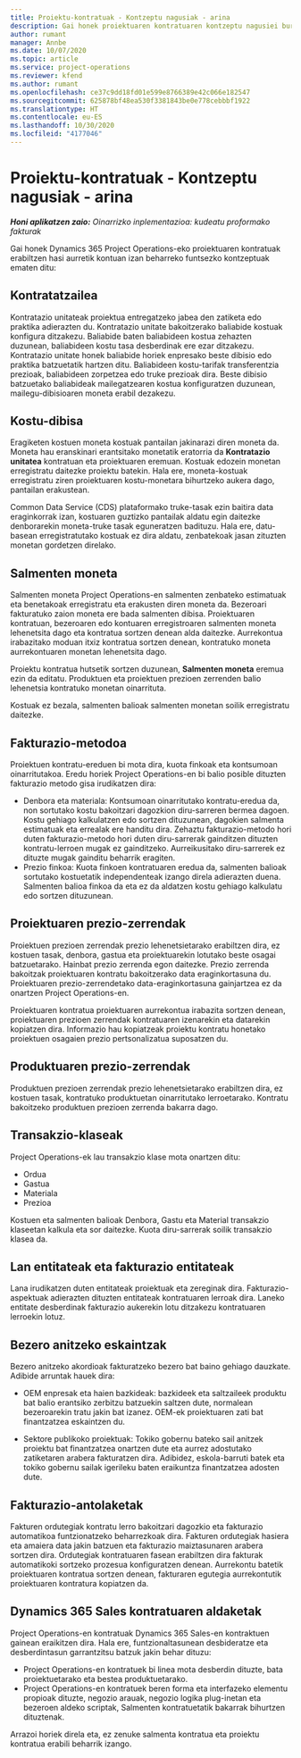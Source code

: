 ```yaml
---
title: Proiektu-kontratuak - Kontzeptu nagusiak - arina
description: Gai honek proiektuaren kontratuaren kontzeptu nagusiei buruzko informazioa ematen du.
author: rumant
manager: Annbe
ms.date: 10/07/2020
ms.topic: article
ms.service: project-operations
ms.reviewer: kfend
ms.author: rumant
ms.openlocfilehash: ce37c9dd18fd01e599e8766389e42c066e182547
ms.sourcegitcommit: 625878bf48ea530f3381843be0e778cebbbf1922
ms.translationtype: HT
ms.contentlocale: eu-ES
ms.lasthandoff: 10/30/2020
ms.locfileid: "4177046"
---
```

# <a name="project-contracts---key-concepts---lite"></a>Proiektu-kontratuak - Kontzeptu nagusiak - arina

_**Honi aplikatzen zaio:** Oinarrizko inplementazioa: kudeatu proformako fakturak_

Gai honek Dynamics 365 Project Operations-eko proiektuaren kontratuak erabiltzen hasi aurretik kontuan izan beharreko funtsezko kontzeptuak ematen ditu:

## <a name="contracting-unit"></a>Kontratatzailea

Kontratazio unitateak proiektua entregatzeko jabea den zatiketa edo praktika adierazten du. Kontratazio unitate bakoitzerako baliabide kostuak konfigura ditzakezu. Baliabide baten baliabideen kostua zehazten duzunean, baliabideen kostu tasa desberdinak ere ezar ditzakezu. Kontratazio unitate honek baliabide horiek enpresako beste dibisio edo praktika batzuetatik hartzen ditu. Baliabideen kostu-tarifak transferentzia prezioak, baliabideen zorpetzea edo truke prezioak dira. Beste dibisio batzuetako baliabideak mailegatzearen kostua konfiguratzen duzunean, mailegu-dibisioaren moneta erabil dezakezu.

## <a name="cost-currency"></a>Kostu-dibisa

Eragiketen kostuen moneta kostuak pantailan jakinarazi diren moneta da. Moneta hau eranskinari erantsitako monetatik eratorria da **Kontratazio unitatea** kontratuan eta proiektuaren eremuan. Kostuak edozein monetan erregistratu daitezke proiektu batekin. Hala ere, moneta-kostuak erregistratu ziren proiektuaren kostu-monetara bihurtzeko aukera dago, pantailan erakustean.

Common Data Service (CDS) plataformako truke-tasak ezin baitira data eraginkorrak izan, kostuaren guztizko pantailak aldatu egin daitezke denborarekin moneta-truke tasak eguneratzen badituzu. Hala ere, datu-basean erregistratutako kostuak ez dira aldatu, zenbatekoak jasan zituzten monetan gordetzen direlako.

## <a name="sales-currency"></a>Salmenten moneta

Salmenten moneta Project Operations-en salmenten zenbateko estimatuak eta benetakoak erregistratu eta erakusten diren moneta da. Bezeroari fakturatuko zaion moneta ere bada salmenten dibisa. Proiektuaren kontratuan, bezeroaren edo kontuaren erregistroaren salmenten moneta lehenetsita dago eta kontratua sortzen denean alda daitezke. Aurrekontua irabazitako moduan itxiz kontratua sortzen denean, kontratuko moneta aurrekontuaren monetan lehenetsita dago.

Proiektu kontratua hutsetik sortzen duzunean, **Salmenten moneta** eremua ezin da editatu. Produktuen eta proiektuen prezioen zerrenden balio lehenetsia kontratuko monetan oinarrituta.

Kostuak ez bezala, salmenten balioak salmenten monetan soilik erregistratu daitezke.

## <a name="billing-method"></a>Fakturazio-metodoa

Proiektuen kontratu-ereduen bi mota dira, kuota finkoak eta kontsumoan oinarritutakoa. Eredu horiek Project Operations-en bi balio posible dituzten fakturazio metodo gisa irudikatzen dira:

- Denbora eta materiala: Kontsumoan oinarritutako kontratu-eredua da, non sortutako kostu bakoitzari dagozkion diru-sarreren bermea dagoen. Kostu gehiago kalkulatzen edo sortzen dituzunean, dagokien salmenta estimatuak eta errealak ere handitu dira. Zehaztu fakturazio-metodo hori duten fakturazio-metodo hori duten diru-sarrerak gainditzen dituzten kontratu-lerroen mugak ez gainditzeko. Aurreikusitako diru-sarrerek ez dituzte mugak gainditu beharrik eragiten.
- Prezio finkoa: Kuota finkoen kontratuaren eredua da, salmenten balioak sortutako kostuetatik independenteak izango direla adierazten duena. Salmenten balioa finkoa da eta ez da aldatzen kostu gehiago kalkulatu edo sortzen dituzunean.

## <a name="project-price-lists"></a>Proiektuaren prezio-zerrendak

Proiektuen prezioen zerrendak prezio lehenetsietarako erabiltzen dira, ez kostuen tasak, denbora, gastua eta proiektuarekin lotutako beste osagai batzuetarako. Hainbat prezio zerrenda egon daitezke. Prezio zerrenda bakoitzak proiektuaren kontratu bakoitzerako data eraginkortasuna du. Proiektuaren prezio-zerrendetako data-eraginkortasuna gainjartzea ez da onartzen Project Operations-en.

Proiektuaren kontratua proiektuaren aurrekontua irabazita sortzen denean, proiektuaren prezioen zerrendak kontratuaren izenarekin eta datarekin kopiatzen dira. Informazio hau kopiatzeak proiektu kontratu honetako proiektuen osagaien prezio pertsonalizatua suposatzen du.

## <a name="product-price-lists"></a>Produktuaren prezio-zerrendak

Produktuen prezioen zerrendak prezio lehenetsietarako erabiltzen dira, ez kostuen tasak, kontratuko produktuetan oinarritutako lerroetarako. Kontratu bakoitzeko produktuen prezioen zerrenda bakarra dago.

## <a name="transaction-classes"></a>Transakzio-klaseak

Project Operations-ek lau transakzio klase mota onartzen ditu:

- Ordua
- Gastua
- Materiala
- Prezioa

Kostuen eta salmenten balioak Denbora, Gastu eta Material transakzio klaseetan kalkula eta sor daitezke. Kuota diru-sarrerak soilik transakzio klasea da.

## <a name="work-entities-and-billing-entities"></a>Lan entitateak eta fakturazio entitateak

Lana irudikatzen duten entitateak proiektuak eta zereginak dira. Fakturazio-aspektuak adierazten dituzten entitateak kontratuaren lerroak dira. Laneko entitate desberdinak fakturazio aukerekin lotu ditzakezu kontratuaren lerroekin lotuz.

## <a name="multi-customer-deals"></a>Bezero anitzeko eskaintzak

Bezero anitzeko akordioak fakturatzeko bezero bat baino gehiago dauzkate. Adibide arruntak hauek dira:

- OEM enpresak eta haien bazkideak: bazkideek eta saltzaileek produktu bat balio erantsiko zerbitzu batzuekin saltzen dute, normalean bezeroarekin tratu jakin bat izanez. OEM-ek proiektuaren zati bat finantzatzea eskaintzen du. 

- Sektore publikoko proiektuak: Tokiko gobernu bateko sail anitzek proiektu bat finantzatzea onartzen dute eta aurrez adostutako zatiketaren arabera fakturatzen dira. Adibidez, eskola-barruti batek eta tokiko gobernu sailak igerileku baten eraikuntza finantzatzea adosten dute.

## <a name="invoice-schedules"></a>Fakturazio-antolaketak

Fakturen ordutegiak kontratu lerro bakoitzari dagozkio eta fakturazio automatikoa funtzionatzeko beharrezkoak dira. Fakturen ordutegiak hasiera eta amaiera data jakin batzuen eta fakturazio maiztasunaren arabera sortzen dira. Ordutegiak kontratuaren fasean erabiltzen dira fakturak automatikoki sortzeko prozesua konfiguratzen denean. Aurrekontu batetik proiektuaren kontratua sortzen denean, fakturaren egutegia aurrekontutik proiektuaren kontratura kopiatzen da.

## <a name="changes-from-the-dynamics-365-sales-contract"></a>Dynamics 365 Sales kontratuaren aldaketak

Project Operations-en kontratuak Dynamics 365 Sales-en kontraktuen gainean eraikitzen dira. Hala ere, funtzionaltasunean desbideratze eta desberdintasun garrantzitsu batzuk jakin behar dituzu:

- Project Operations-en kontratuek bi linea mota desberdin dituzte, bata proiektuetarako eta bestea produktuetarako.
- Project Operations-en kontratuek beren forma eta interfazeko elementu propioak dituzte, negozio arauak, negozio logika plug-inetan eta bezeroen aldeko scriptak, Salmenten kontratuetatik bakarrak bihurtzen dituztenak.

Arrazoi horiek direla eta, ez zenuke salmenta kontratua eta proiektu kontratua erabili beharrik izango.
